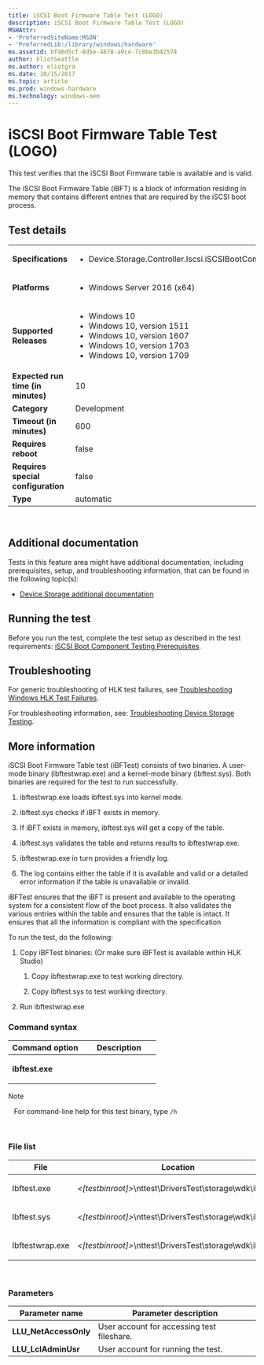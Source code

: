 ```yaml
---
title: iSCSI Boot Firmware Table Test (LOGO)
description: iSCSI Boot Firmware Table Test (LOGO)
MSHAttr:
- 'PreferredSiteName:MSDN'
- 'PreferredLib:/library/windows/hardware'
ms.assetid: bf46d5cf-8d5e-4678-a9ce-7c8be3b42574
author: EliotSeattle
ms.author: eliotgra
ms.date: 10/15/2017
ms.topic: article
ms.prod: windows-hardware
ms.technology: windows-oem
---
```


# <span id="p_hlk_test.1ee9439d-57ad-475b-ba5b-1bc4ecbf2c0a"></span>iSCSI Boot Firmware Table Test (LOGO)


This test verifies that the iSCSI Boot Firmware table is available and is valid.

The iSCSI Boot Firmware Table (iBFT) is a block of information residing in memory that contains different entries that are required by the iSCSI boot process.

## Test details
|||
|---|---|
| **Specifications**  | <ul><li>Device.Storage.Controller.Iscsi.iSCSIBootComponent.FwTable</li></ul> |  
| **Platforms**   | <ul><li>Windows Server 2016 (x64)</li></ul> |
| **Supported Releases** | <ul><li>Windows 10</li><li>Windows 10, version 1511</li><li>Windows 10, version 1607</li><li>Windows 10, version 1703</li><li>Windows 10, version 1709</li></ul> |
|**Expected run time (in minutes)**| 10 |
|**Category**| Development |
|**Timeout (in minutes)**| 600 |
|**Requires reboot**| false |
|**Requires special configuration**| false |
|**Type**| automatic |

 

## <span id="Additional_documentation"></span><span id="additional_documentation"></span><span id="ADDITIONAL_DOCUMENTATION"></span>Additional documentation


Tests in this feature area might have additional documentation, including prerequisites, setup, and troubleshooting information, that can be found in the following topic(s):

-   [Device.Storage additional documentation](device-storage-additional-documentation.md)

## <span id="Running_the_test"></span><span id="running_the_test"></span><span id="RUNNING_THE_TEST"></span>Running the test


Before you run the test, complete the test setup as described in the test requirements: [iSCSI Boot Component Testing Prerequisites](iscsi-boot-component-testing-prerequisites.md).

## <span id="Troubleshooting"></span><span id="troubleshooting"></span><span id="TROUBLESHOOTING"></span>Troubleshooting


For generic troubleshooting of HLK test failures, see [Troubleshooting Windows HLK Test Failures](..\user\troubleshooting-windows-hlk-test-failures.md).

For troubleshooting information, see: [Troubleshooting Device.Storage Testing](troubleshooting-devicestorage-testing.md).

## <span id="More_information"></span><span id="more_information"></span><span id="MORE_INFORMATION"></span>More information


iSCSI Boot Firmware Table test (iBFTest) consists of two binaries. A user-mode binary (ibftestwrap.exe) and a kernel-mode binary (ibftest.sys). Both binaries are required for the test to run successfully.

1.  ibftestwrap.exe loads ibftest.sys into kernel mode.

2.  ibftest.sys checks if iBFT exists in memory.

3.  If iBFT exists in memory, ibftest.sys will get a copy of the table.

4.  ibftest.sys validates the table and returns results to ibftestwrap.exe.

5.  ibftestwrap.exe in turn provides a friendly log.

6.  The log contains either the table if it is available and valid or a detailed error information if the table is unavailable or invalid.

iBFTest ensures that the iBFT is present and available to the operating system for a consistent flow of the boot process. It also validates the various entries within the table and ensures that the table is intact. It ensures that all the information is compliant with the specification

To run the test, do the following:

1.  Copy iBFTest binaries: (Or make sure iBFTest is available within HLK Studio)

    1.  Copy ibftestwrap.exe to test working directory.

    2.  Copy ibftest.sys to test working directory.

2.  Run ibftestwrap.exe

### <span id="Command_syntax"></span><span id="command_syntax"></span><span id="COMMAND_SYNTAX"></span>Command syntax

<table>
<colgroup>
<col width="50%" />
<col width="50%" />
</colgroup>
<thead>
<tr class="header">
<th>Command option</th>
<th>Description</th>
</tr>
</thead>
<tbody>
<tr class="odd">
<td><p><strong>ibftest.exe</strong></p></td>
<td></td>
</tr>
</tbody>
</table>

>[!NOTE]
>  
For command-line help for this test binary, type `/h`

 

### <span id="File_list"></span><span id="file_list"></span><span id="FILE_LIST"></span>File list

<table>
<colgroup>
<col width="50%" />
<col width="50%" />
</colgroup>
<thead>
<tr class="header">
<th>File</th>
<th>Location</th>
</tr>
</thead>
<tbody>
<tr class="odd">
<td><p>Ibftest.exe</p></td>
<td><p><em>&lt;[testbinroot]&gt;</em>\nttest\DriversTest\storage\wdk\ibftest\</p></td>
</tr>
<tr class="even">
<td><p>Ibftest.sys</p></td>
<td><p><em>&lt;[testbinroot]&gt;</em>\nttest\DriversTest\storage\wdk\ibftest\</p></td>
</tr>
<tr class="odd">
<td><p>Ibftestwrap.exe</p></td>
<td><p><em>&lt;[testbinroot]&gt;</em>\nttest\DriversTest\storage\wdk\ibftest\</p></td>
</tr>
</tbody>
</table>

 

### <span id="Parameters"></span><span id="parameters"></span><span id="PARAMETERS"></span>Parameters

| Parameter name         | Parameter description                      |
|------------------------|--------------------------------------------|
| **LLU\_NetAccessOnly** | User account for accessing test fileshare. |
| **LLU\_LclAdminUsr**   | User account for running the test.         |

 

 

 






